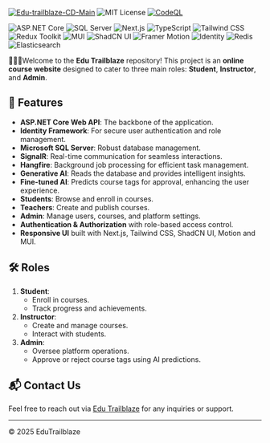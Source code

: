 [![Edu-trailblaze-CD-Main](https://github.com/Edu-Trailbl/Edu-Trailblaze-BE/actions/workflows/main_edu-trailblaze.yml/badge.svg)](https://github.com/Edu-Trailbl/Edu-Trailblaze-BE/actions/workflows/main_edu-trailblaze.yml)
![MIT License](https://img.shields.io/badge/License-MIT-yellow.svg)
[![CodeQL](https://github.com/Edu-Trailblaze/Edu-Trailblaze-BE/actions/workflows/github-code-scanning/codeql/badge.svg)](https://github.com/Edu-Trailblaze/Edu-Trailblaze-BE/actions/workflows/github-code-scanning/codeql)

![ASP.NET Core](https://img.shields.io/badge/ASP.NET_Core-5C2D91?style=for-the-badge&logo=dot-net&logoColor=white)
![SQL Server](https://img.shields.io/badge/SQL_Server-CC2927?style=for-the-badge&logo=microsoft-sql-server&logoColor=white)
![Next.js](https://img.shields.io/badge/Next.js-000?style=for-the-badge&logo=next.js&logoColor=white)
![TypeScript](https://img.shields.io/badge/TypeScript-3178C6?style=for-the-badge&logo=typescript&logoColor=white)
![Tailwind CSS](https://img.shields.io/badge/TailwindCSS-06B6D4?style=for-the-badge&logo=tailwindcss&logoColor=white)
![Redux Toolkit](https://img.shields.io/badge/Redux%20Toolkit-764ABC?style=for-the-badge&logo=redux&logoColor=white)
![MUI](https://img.shields.io/badge/MUI-007FFF?style=for-the-badge&logo=mui&logoColor=white)
![ShadCN UI](https://img.shields.io/badge/ShadCN_UI-black?style=for-the-badge)
![Framer Motion](https://img.shields.io/badge/Framer_Motion-EF008C?style=for-the-badge&logo=framer&logoColor=white)
![Identity](https://img.shields.io/badge/Identity-0078D4?style=for-the-badge&logo=asp.net&logoColor=white)
![Redis](https://img.shields.io/badge/Redis-DC382D?style=for-the-badge&logo=redis&logoColor=white)
![Elasticsearch](https://img.shields.io/badge/Elasticsearch-005571?style=for-the-badge&logo=elasticsearch&logoColor=white)

🎉🎉🎉Welcome to the **Edu Trailblaze** repository! This project is an **online course website** designed to cater to three main roles: **Student**, **Instructor**, and **Admin**.

## 🚀 Features
- **ASP.NET Core Web API**: The backbone of the application.
- **Identity Framework**: For secure user authentication and role management.
- **Microsoft SQL Server**: Robust database management.
- **SignalR**: Real-time communication for seamless interactions.
- **Hangfire**: Background job processing for efficient task management.
- **Generative AI**: Reads the database and provides intelligent insights.
- **Fine-tuned AI**: Predicts course tags for approval, enhancing the user experience.
- **Students**: Browse and enroll in courses.  
- **Teachers**: Create and publish courses.  
- **Admin**: Manage users, courses, and platform settings.  
- **Authentication & Authorization** with role-based access control.  
- **Responsive UI** built with Next.js, Tailwind CSS, ShadCN UI, Motion and MUI.  

## 🛠️ Roles
1. **Student**: 
   - Enroll in courses.
   - Track progress and achievements.
2. **Instructor**: 
   - Create and manage courses.
   - Interact with students.
3. **Admin**: 
   - Oversee platform operations.
   - Approve or reject course tags using AI predictions.

## 📬 Contact Us
Feel free to reach out via [Edu Trailblaze](mailto:edutrailblaze@gmail.com) for any inquiries or support.

---

© 2025 EduTrailblaze